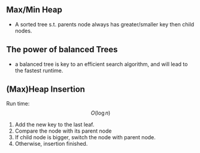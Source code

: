 ## Max/Min Heap 
- A sorted tree s.t. parents node always has greater/smaller key then child nodes.

## The power of balanced Trees
- a balanced tree is key to an efficient search algorithm, and will lead to the fastest runtime.

## (Max)Heap Insertion 
Run time: $$ O(\log n) $$
1. Add the new key to the last leaf.
2. Compare the node with its parent node
3. If child node is bigger, switch the node with parent node.
4. Otherwise, insertion finished.


